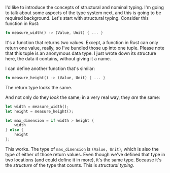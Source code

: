 I'd like to introduce the concepts of structural and nominal typing. I'm going
to talk about some aspects of the type system next, and this is going to be
required background. Let's start with structural typing. Consider this function
in Rust:

```rust
fn measure_width() -> (Value, Unit) { ... }
```

It's a function that returns two values. Except, a function in Rust can only
return one value, really, so I've bundled those up into one tuple. Please note
that this tuple is an anonymous data type. I just wrote down its structure here,
the data it contains, without giving it a name.

I can define another function that's similar:

```rust
fn measure_height() -> (Value, Unit) { ... }
```

The return type looks the same.

And not only do they _look_ the same; in a very real way, they _are_ the same:

```rust
let width = measure_width();
let height = measure_height();

let max_dimension = if width > height {
	width
} else {
	height
};
```

This works. The type of `max_dimension` is `(Value, Unit)`, which is also the
type of either of those return values. Even though we've defined that type in
two locations (and could define it in more), it's the same type. Because it's
the _structure_ of the type that counts. This is _structural typing_.
